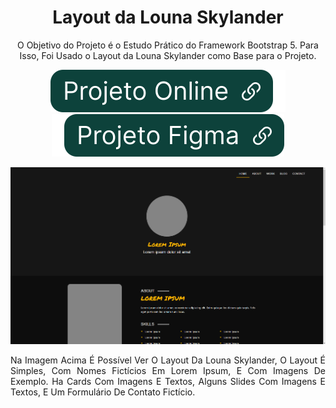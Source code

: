 <div align="center">

# Layout da Louna Skylander

O Objetivo do Projeto é o Estudo Prático do Framework Bootstrap 5. Para Isso, Foi Usado o Layout da Louna Skylander como Base para o Projeto.

[![Projeto Online](img/btnOnline.svg)](https://ericrq.github.io/LayoutLounaSkylander/) [![Projeto Figma](img/btnFigma.svg)](https://www.figma.com/community/file/1100769865627589687)

[![Layout da Louna Skylander](img/LounaSkylander.png)](https://ericrq.github.io/LayoutLounaSkylander/)

<div align="justify">Na Imagem Acima É Possível Ver O Layout Da Louna Skylander, O Layout É Simples, Com Nomes Fictícios Em Lorem Ipsum, E Com Imagens De Exemplo. Ha Cards Com Imagens E Textos, Alguns Slides Com Imagens E Textos, E Um Formulário De Contato Fictício.
</div>

</div> 
